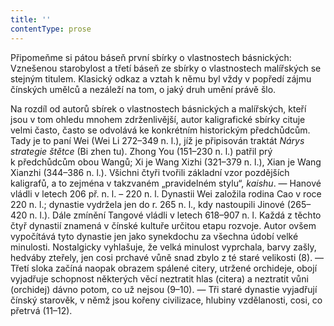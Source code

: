 ```yaml
---
title: ''
contentType: prose
---
```


<section>

Připomeňme si pátou báseň první sbírky o vlastnostech básnických: Vznešenou starobylost a třetí báseň ze sbírky o vlastnostech malířských se stejným titulem. Klasický odkaz a vztah k němu byl vždy v popředí zájmu čínských umělců a nezáleží na tom, o jaký druh umění právě šlo.

Na rozdíl od autorů sbírek o vlastnostech básnických a malířských, kteří jsou v tom ohledu mnohem zdrženlivější, autor kaligrafické sbírky cituje velmi často, často se odvolává ke konkrétním historickým předchůdcům. Tady je to paní Wei (Wei Li 272–349 n. l.), jíž je připisován traktát _Nárys_ _strategie_ _štětce_ (Bi zhen tu). Zhong You (151–230 n. l.) patřil prý k předchůdcům obou Wangů; Xi je Wang Xizhi (321–379 n. l.), Xian je Wang Xianzhi (344–386 n. l.). Všichni čtyři tvořili základní vzor pozdějších kaligrafů, a to zejména v takzvaném „pravidelném stylu“, _kaishu_. — Hanové vládli v letech 206 př. n. l. – 220 n. l. Dynastii Wei založila rodina Cao v roce 220 n. l.; dynastie vydržela jen do r. 265 n. l., kdy nastoupili Jinové (265–420 n. l.). Dále zmínění Tangové vládli v letech 618–907 n. l. Každá z těchto čtyř dynastií znamená v čínské kultuře určitou etapu rozvoje. Autor ovšem vypočítává tyto dynastie jen jako synekdochu za všechna údobí velké minulosti. Nostalgicky vyhlašuje, že velká minulost vyprchala, barvy zašly, hedváby zteřely, jen cosi prchavé vůně snad zbylo z té staré veli­kosti (8). — Třetí sloka začíná naopak obrazem spálené citery, utržené orchideje, obojí vyjadřuje schopnost některých věcí neztratit hlas (citera) a neztratit vůni (orchidej) dávno potom, co už nejsou (9–10). — Tři staré dynastie vyjadřují čínský starověk, v němž jsou kořeny civilizace, hlubiny vzdělanosti, cosi, co přetrvá (11–12).

</section>
